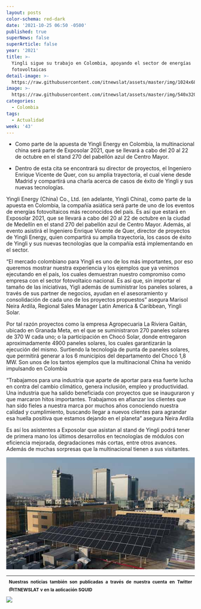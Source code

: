 ```yaml
---
layout: posts
color-schema: red-dark
date: '2021-10-25 06:50 -0500'
published: true
superNews: false
superArticle: false
year: '2021'
title: >-
  Yingli sigue su trabajo en Colombia, apoyando el sector de energías
  fotovoltaicas  
detail-image: >-
  https://raw.githubusercontent.com/itnewslat/assets/master/img/1024x680/Paneles-Solares-Ciudad-g.jpg
image: >-
  https://raw.githubusercontent.com/itnewslat/assets/master/img/540x320/Paneles-Solares-Ciudad-p.jpg
categories:
  - Colombia
tags:
  - Actualidad
week: '43'
---
```

- Como parte de la apuesta de Yingli Energy en Colombia, la multinacional china será parte de Exposolar 2021, que se llevará a cabo del 20 al 22 de octubre en el stand 270 del pabellón azul de Centro Mayor.

- Dentro de esta cita se encontrará su director de proyectos, el Ingeniero Enrique Vicente de Quer, con su amplia trayectoria, el cual viene desde Madrid y compartirá una charla acerca de casos de éxito de Yingli y sus nuevas tecnologías.



Yingli Energy (China) Co., Ltd. (en adelante, Yingli China), como parte de la apuesta en Colombia, la compañía asiática será parte de uno de los eventos de energías fotovoltaicos más reconocidos del país. Es así que estará en Exposolar 2021, que se llevará a cabo del 20 al 22 de octubre en la ciudad de Medellín en el stand 270 del pabellón azul de Centro Mayor. 
Además, al evento asistirá el Ingeniero Enrique Vicente de Quer, director de proyectos de Yingli Energy, quien compartirá su amplia trayectoria, los casos de éxito de Yingli y sus nuevas tecnologías que la compañía está implementando en el sector.

“El mercado colombiano para Yingli es uno de los más importantes, por eso queremos mostrar nuestra experiencia y los ejemplos que ya venimos ejecutando en el país, los cuales demuestran nuestro compromiso como empresa con el sector fotovoltaico nacional. Es así que, sin importar el tamaño de las iniciativas, Yigli además de suministrar los paneles solares, a través de sus partner de negocios, ayudan en el asesoramiento y consolidación de cada uno de los proyectos propuestos” asegura Marisol Neira Ardila, Regional Sales Manager Latin America & Caribbean, Yingli Solar.

Por tal razón proyectos como la empresa Agropecuaria La Riviera Gaitán, ubicado en Granada Meta, en el que se suministraron 270 paneles solares de 370 W cada uno; o la participación en Chocó Solar, donde entregaron aproximadamente 4900 paneles solares, los cuales garantizarán la ejecución del mismo. Surtiendo la tecnología de punta de paneles solares, que permitirá generar a los 6 municipios del departamento del Chocó 1,8 MW. Son unos de los tantos ejemplos que la multinacional China ha venido impulsando en Colombia 

“Trabajamos para una industria que aparte de aportar para esa fuerte lucha en contra del cambio climático, genera inclusión, empleo y productividad. Una industria que ha salido beneficiada con proyectos que se inauguraron y que marcaron hitos importantes. Trabajamos en afianzar los clientes que han sido fieles a nuestra marca por muchos años conociendo nuestra calidad y cumplimiento, buscando llegar a nuevos clientes para agrandar esa huella positiva que estamos dejando en el planeta” asegura Neira Ardila

Es así los asistentes a Exposolar que asistan al stand de Yingli podrá tener de primera mano los últimos desarrollos en tecnologías de módulos con eficiencia mejorada, degradaciones más cortas, entre otros avances. Además de muchas sorpresas que la multinacional tienen a sus visitantes.

![](https://raw.githubusercontent.com/itnewslat/assets/master/img/540x320/Paneles-Solares-Ciudad-p.jpg)

<table style="height: 42px;" width="569">
<tbody>
<tr>
<td style="text-align: justify;"><sub><strong>Nuestras noticias también son publicadas a través de nuestra cuenta en Twitter <a href="https://twitter.com/itnewslat?lang=es">@ITNEWSLAT</a> y en la aplicación <a href="https://squidapp.co/en/">SQUID</a></strong></sub></td>
</tr>
</tbody>
</table>

<img src="https://tracker.metricool.com/c3po.jpg?hash=56f88a41e39ab42c063cc51676587a04"/>